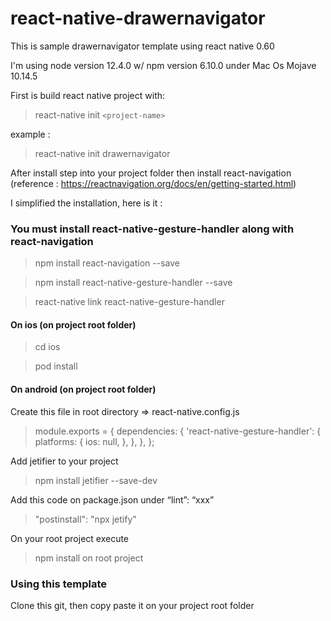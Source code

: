 # react-native-drawernavigator
This is sample drawernavigator template using react native 0.60

I'm using node version 12.4.0 w/ npm version 6.10.0 under Mac Os Mojave 10.14.5

First is build react native project with: 
> react-native init `<project-name>`

example : 

> react-native init drawernavigator


After install step into your project folder then install react-navigation (reference : https://reactnavigation.org/docs/en/getting-started.html)

I simplified the installation, here is it : 

### You must install react-native-gesture-handler along with react-navigation

> npm install react-navigation --save 

> npm install react-native-gesture-handler --save

> react-native link react-native-gesture-handler

#### On ios (on project root folder)

> cd ios

> pod install


#### On android (on project root folder)

Create this file in root directory => react-native.config.js

> module.exports = { 
    dependencies: { 
        'react-native-gesture-handler': { 
            platforms: { 
                ios: null, 
            }, 
        }, 
    }, 
};


Add jetifier to your project

> npm install jetifier --save-dev

Add this code on package.json under “lint”: “xxx”

> "postinstall": "npx jetify"

On your root project execute

> npm install on root project



### Using this template

Clone this git, then copy paste it on your project root folder
